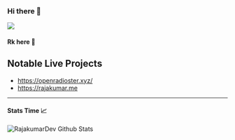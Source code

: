 ### Hi there 👋

![](https://komarev.com/ghpvc/?username=Rajakumardev)
#### Rk here 👦

## Notable Live Projects
- https://openradioster.xyz/
- https://rajakumar.me

---
#### Stats Time 📈
![RajakumarDev Github Stats](https://github-readme-stats.vercel.app/api?username=Rajakumardev&show_icons=true&title_color=fff&icon_color=79ff97&text_color=9f9f9f&bg_color=151515)
